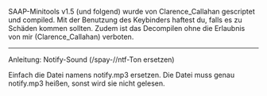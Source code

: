 SAAP-Minitools v1.5 (und folgend) wurde von Clarence_Callahan gescriptet und compiled.
Mit der Benutzung des Keybinders haftest du, falls es zu Schäden kommen sollten.
Zudem ist das Decompilen ohne die Erlaubnis von mir (Clarence_Callahan) verboten.

-------------------------------------------

Anleitung: Notify-Sound (/spay-//ntf-Ton ersetzen)

Einfach die Datei namens notify.mp3 ersetzen.
Die Datei muss genau notify.mp3 heißen, sonst wird sie nicht gelesen.